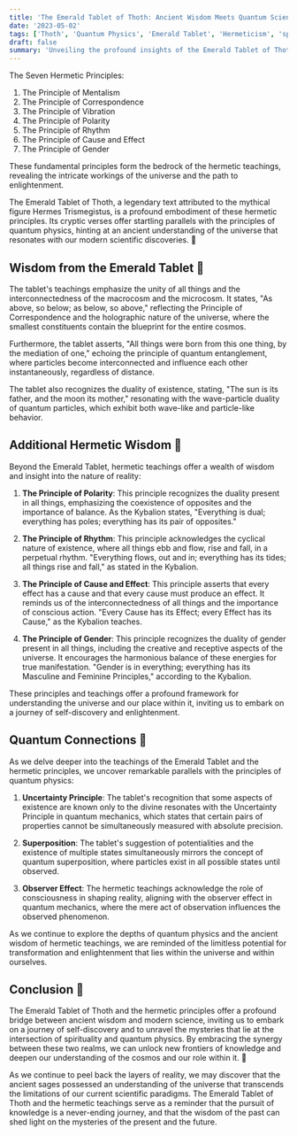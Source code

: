 ```yaml
---
title: 'The Emerald Tablet of Thoth: Ancient Wisdom Meets Quantum Science 💎'
date: '2023-05-02'
tags: ['Thoth', 'Quantum Physics', 'Emerald Tablet', 'Hermeticism', 'spiritual-practices']
draft: false
summary: 'Unveiling the profound insights of the Emerald Tablet of Thoth and its remarkable connections to modern quantum physics.'
---
```


The Seven Hermetic Principles:

1. The Principle of Mentalism
2. The Principle of Correspondence
3. The Principle of Vibration
4. The Principle of Polarity
5. The Principle of Rhythm
6. The Principle of Cause and Effect
7. The Principle of Gender

These fundamental principles form the bedrock of the hermetic teachings, revealing the intricate workings of the universe and the path to enlightenment.

The Emerald Tablet of Thoth, a legendary text attributed to the mythical figure Hermes Trismegistus, is a profound embodiment of these hermetic principles. Its cryptic verses offer startling parallels with the principles of quantum physics, hinting at an ancient understanding of the universe that resonates with our modern scientific discoveries. 🌌

## Wisdom from the Emerald Tablet 📜

The tablet's teachings emphasize the unity of all things and the interconnectedness of the macrocosm and the microcosm. It states, "As above, so below; as below, so above," reflecting the Principle of Correspondence and the holographic nature of the universe, where the smallest constituents contain the blueprint for the entire cosmos.

Furthermore, the tablet asserts, "All things were born from this one thing, by the mediation of one," echoing the principle of quantum entanglement, where particles become interconnected and influence each other instantaneously, regardless of distance.

The tablet also recognizes the duality of existence, stating, "The sun is its father, and the moon its mother," resonating with the wave-particle duality of quantum particles, which exhibit both wave-like and particle-like behavior.

## Additional Hermetic Wisdom 🔮

Beyond the Emerald Tablet, hermetic teachings offer a wealth of wisdom and insight into the nature of reality:

1. **The Principle of Polarity**: This principle recognizes the duality present in all things, emphasizing the coexistence of opposites and the importance of balance. As the Kybalion states, "Everything is dual; everything has poles; everything has its pair of opposites."

2. **The Principle of Rhythm**: This principle acknowledges the cyclical nature of existence, where all things ebb and flow, rise and fall, in a perpetual rhythm. "Everything flows, out and in; everything has its tides; all things rise and fall," as stated in the Kybalion.

3. **The Principle of Cause and Effect**: This principle asserts that every effect has a cause and that every cause must produce an effect. It reminds us of the interconnectedness of all things and the importance of conscious action. "Every Cause has its Effect; every Effect has its Cause," as the Kybalion teaches.

4. **The Principle of Gender**: This principle recognizes the duality of gender present in all things, including the creative and receptive aspects of the universe. It encourages the harmonious balance of these energies for true manifestation. "Gender is in everything; everything has its Masculine and Feminine Principles," according to the Kybalion.

These principles and teachings offer a profound framework for understanding the universe and our place within it, inviting us to embark on a journey of self-discovery and enlightenment.

## Quantum Connections 🔬

As we delve deeper into the teachings of the Emerald Tablet and the hermetic principles, we uncover remarkable parallels with the principles of quantum physics:

1. **Uncertainty Principle**: The tablet's recognition that some aspects of existence are known only to the divine resonates with the Uncertainty Principle in quantum mechanics, which states that certain pairs of properties cannot be simultaneously measured with absolute precision.

2. **Superposition**: The tablet's suggestion of potentialities and the existence of multiple states simultaneously mirrors the concept of quantum superposition, where particles exist in all possible states until observed.

3. **Observer Effect**: The hermetic teachings acknowledge the role of consciousness in shaping reality, aligning with the observer effect in quantum mechanics, where the mere act of observation influences the observed phenomenon.

As we continue to explore the depths of quantum physics and the ancient wisdom of hermetic teachings, we are reminded of the limitless potential for transformation and enlightenment that lies within the universe and within ourselves.

## Conclusion 🔭

The Emerald Tablet of Thoth and the hermetic principles offer a profound bridge between ancient wisdom and modern science, inviting us to embark on a journey of self-discovery and to unravel the mysteries that lie at the intersection of spirituality and quantum physics. By embracing the synergy between these two realms, we can unlock new frontiers of knowledge and deepen our understanding of the cosmos and our role within it. 💫

As we continue to peel back the layers of reality, we may discover that the ancient sages possessed an understanding of the universe that transcends the limitations of our current scientific paradigms. The Emerald Tablet of Thoth and the hermetic teachings serve as a reminder that the pursuit of knowledge is a never-ending journey, and that the wisdom of the past can shed light on the mysteries of the present and the future.
